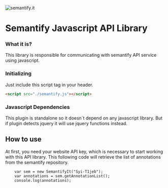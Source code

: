 ![semantify.it](https://semantify.it/images/logo.png)

# Semantify Javascript API Library


### What it is?

This library is responsible for communicating with semantify API service using javascript. 



### Initializing

Just include this script tag in your header.


```html
<script src="./semantify.js"></script>
```


### Javascript Dependencies
This plugin is standalone so it doesn`t depend on any javascript library. But if plugin detects jquery it will use jquery functions instead.




## How to use

At first, you need your website API key, which is necessary to start working with this API library. 
This following code will retrieve the list of annotations from the semantify repository.

```javscript
    var sem = new SemantifyIt("Syi-T1jeb");
    var annotations = sem.getAnnotationList();
    console.log(annotations);
```


